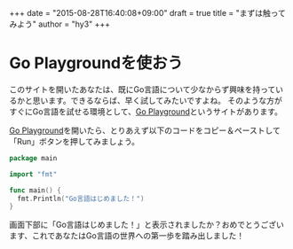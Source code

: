+++
date = "2015-08-28T16:40:08+09:00"
draft = true
title = "まずは触ってみよう"
author = "hy3"
+++

# Go Playgroundを使おう

このサイトを開いたあなたは、既にGo言語について少なからず興味を持っているかと思います。できるならば、早く試してみたいですよね。
そのような方がすぐにGo言語を試せる環境として、[Go Playground](http://play.golang.org/)というサイトがあります。

[Go Playground](http://play.golang.org/)を開いたら、とりあえず以下のコードをコピー＆ペーストして「Run」ボタンを押してみましょう。

```go
package main

import "fmt"

func main() {
  fmt.Println("Go言語はじめました！")
}
```

画面下部に「Go言語はじめました！」と表示されましたか？おめでとうございます、これであなたはGo言語の世界への第一歩を踏み出しました！
